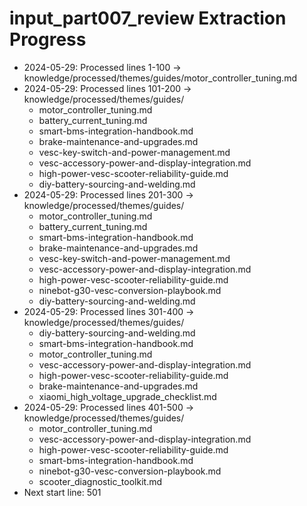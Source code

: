 # input_part007_review Extraction Progress

- 2024-05-29: Processed lines 1-100 → knowledge/processed/themes/guides/motor_controller_tuning.md
- 2024-05-29: Processed lines 101-200 → knowledge/processed/themes/guides/
  - motor_controller_tuning.md
  - battery_current_tuning.md
  - smart-bms-integration-handbook.md
  - brake-maintenance-and-upgrades.md
  - vesc-key-switch-and-power-management.md
  - vesc-accessory-power-and-display-integration.md
  - high-power-vesc-scooter-reliability-guide.md
  - diy-battery-sourcing-and-welding.md
- 2024-05-29: Processed lines 201-300 → knowledge/processed/themes/guides/
  - motor_controller_tuning.md
  - battery_current_tuning.md
  - smart-bms-integration-handbook.md
  - brake-maintenance-and-upgrades.md
  - vesc-key-switch-and-power-management.md
  - vesc-accessory-power-and-display-integration.md
  - high-power-vesc-scooter-reliability-guide.md
  - ninebot-g30-vesc-conversion-playbook.md
  - diy-battery-sourcing-and-welding.md
- 2024-05-29: Processed lines 301-400 → knowledge/processed/themes/guides/
  - diy-battery-sourcing-and-welding.md
  - smart-bms-integration-handbook.md
  - motor_controller_tuning.md
  - vesc-accessory-power-and-display-integration.md
  - high-power-vesc-scooter-reliability-guide.md
  - brake-maintenance-and-upgrades.md
  - xiaomi_high_voltage_upgrade_checklist.md
- 2024-05-29: Processed lines 401-500 → knowledge/processed/themes/guides/
  - motor_controller_tuning.md
  - vesc-accessory-power-and-display-integration.md
  - high-power-vesc-scooter-reliability-guide.md
  - smart-bms-integration-handbook.md
  - ninebot-g30-vesc-conversion-playbook.md
  - scooter_diagnostic_toolkit.md
- Next start line: 501
